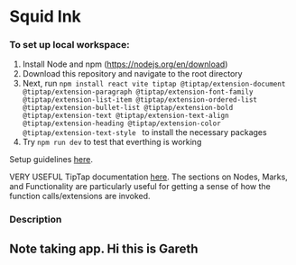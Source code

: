 # Squid Ink
### To set up local workspace:
1. Install Node and npm (https://nodejs.org/en/download)
2. Download this repository and navigate to the root directory
3. Next, run `npm install react vite tiptap @tiptap/extension-document @tiptap/extension-paragraph @tiptap/extension-font-family @tiptap/extension-list-item @tiptap/extension-ordered-list @tiptap/extension-bullet-list @tiptap/extension-bold @tiptap/extension-text @tiptap/extension-text-align @tiptap/extension-heading @tiptap/extension-color @tiptap/extension-text-style ` to install the necessary packages
4. Try `npm run dev` to test that everthing is working

Setup guidelines [here](https://www.electronjs.org/docs/latest/tutorial/tutorial-first-appv).

VERY USEFUL TipTap documentation [here](https://tiptap.dev/docs/editor/getting-started/overview). The sections on Nodes, Marks, and Functionality are particularly useful for getting a sense of how the function calls/extensions are invoked.   

### Description
Note taking app.
Hi this is Gareth
---
